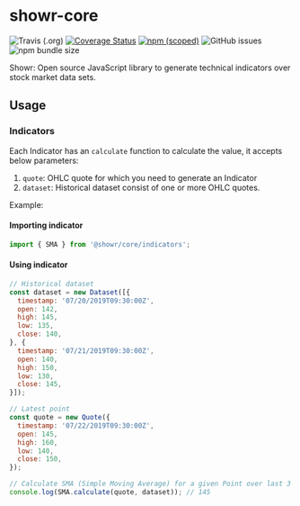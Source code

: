 # showr-core

![Travis (.org)](https://img.shields.io/travis/pratikgaloria/showr-core.svg)
[![Coverage Status](https://coveralls.io/repos/github/pratikgaloria/showr-core/badge.svg?branch=master)](https://coveralls.io/github/pratikgaloria/showr-core?branch=master)
[![npm (scoped)](https://img.shields.io/npm/v/@showr/core.svg)](https://www.npmjs.com/package/@showr/core)
![GitHub issues](https://img.shields.io/github/issues/pratikgaloria/showr-core.svg)
![npm bundle size](https://img.shields.io/bundlephobia/min/@showr/core.svg)

Showr: Open source JavaScript library to generate technical indicators over stock market data sets.

## Usage

### Indicators

Each Indicator has an `calculate` function to calculate the value, it accepts below parameters:

1. `quote`: OHLC quote for which you need to generate an Indicator
2. `dataset`: Historical dataset consist of one or more OHLC quotes.

Example:

#### Importing indicator

```JavaScript
import { SMA } from '@showr/core/indicators';
```

#### Using indicator

```JavaScript
// Historical dataset
const dataset = new Dataset([{
  timestamp: '07/20/2019T09:30:00Z',
  open: 142,
  high: 145,
  low: 135,
  close: 140,
}, {
  timestamp: '07/21/2019T09:30:00Z',
  open: 140,
  high: 150,
  low: 130,
  close: 145,
}]);

// Latest point
const quote = new Quote({
  timestamp: '07/22/2019T09:30:00Z',
  open: 145,
  high: 160,
  low: 140,
  close: 150,
});

// Calculate SMA (Simple Moving Average) for a given Point over last 3 periods.
console.log(SMA.calculate(quote, dataset)); // 145

```
